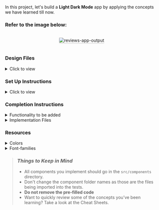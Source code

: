 In this project, let's build a **Light Dark Mode** app by applying the concepts we have learned till now.

### Refer to the image below:

<br/>
<div style="text-align: center;">
<img src="https://assets.ccbp.in/frontend/content/react-js/light-dark-mode-output.gif" alt="reviews-app-output" style="max-width:80%;box-shadow:0 2.8px 2.2px rgba(0, 0, 0, 0.12)">
</div>
<br/>

### Design Files

<details>
<summary>Click to view</summary>

- [Extra Small (Size < 576px), Small (Size >= 576px)](https://assets.ccbp.in/frontend/content/react-js/light-dark-mode-sm-output.png)
- [Medium (Size >= 768px), Large (Size >= 992px) and Extra Large (Size >= 1200px)](https://assets.ccbp.in/frontend/content/react-js/light-dark-mode-lg-output.png)

</details>

### Set Up Instructions

<details>
<summary>Click to view</summary>

- Download dependencies by running `npm install`
- Start up the app using `npm start`
</details>

### Completion Instructions

<details>
<summary>Functionality to be added</summary>
<br/>

The app must have the following functionalities

- When the app is opened, the UI should be displayed in Dark mode
- When the app is in Dark mode and the **Light Mode** button is clicked
  - The UI should be displayed in Light mode
  - The text content in the button should be changed to **Dark Mode**
- When the app is in Light mode and the **Dark Mode** button is clicked
  - The UI should be displayed in Dark mode
  - The text content in the button should be changed to **Light Mode**

</details>

<details>
<summary>Implementation Files</summary>
<br/>

Use these files to complete the implementation:

- `src/components/index.js`
- `src/components/index.css`
</details>

### Resources

<details>
<summary>Colors</summary>

<br/>

<div style="background-color: #000000 ; width: 150px; padding: 10px; color: white">Hex: #000000</div>
<div style="background-color: #ffffff ; width: 150px; padding: 10px; color: black">Hex: #ffffff</div>

</details>

<details>
<summary>Font-families</summary>

- Roboto

</details>

> ### _Things to Keep in Mind_
>
> - All components you implement should go in the `src/components` directory.
> - Don't change the component folder names as those are the files being imported into the tests.
> - **Do not remove the pre-filled code**
> - Want to quickly review some of the concepts you’ve been learning? Take a look at the Cheat Sheets.
